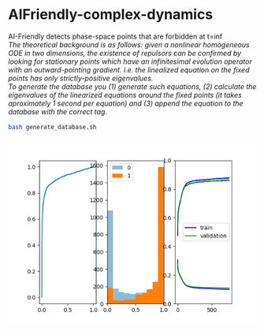 # AIFriendly-complex-dynamics
AI-Friendly detects phase-space points that are forbidden at t=inf
<br>
<i>The theoretical background is as follows: given a nonlinear homogeneous ODE in two dimensions, the existence of repulsors can be confirmed by looking for stationary points which have an infinitesimal evolution operator with an outward-pointing gradient. i.e. the linealized equation on the fixed points has only strictly-positive eigenvalues. <br> To generate the database you (1) generate such equations, (2) calculate the eigenvalues of the linearized equations around the fixed points (it takes aproximately 1 second per equation) and (3) append the equation to the database with the correct tag. </i>


```bash
bash generate_database.sh
```

<img src="autovalor positivo.png">
